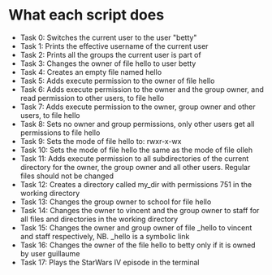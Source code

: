 # What each script does

* Task 0: Switches the current user to the user "betty"
* Task 1: Prints the effective username of the current user
* Task 2: Prints all the groups the current user is part of
* Task 3: Changes the owner of file hello to user betty
* Task 4: Creates an empty file named hello
* Task 5: Adds execute permission to the owner of file hello
* Task 6: Adds execute permission to the owner and the group owner, and read permission to other users, to file hello
* Task 7: Adds execute permission to the owner, group owner and other users, to file hello
* Task 8: Sets no owner and group permissions, only other users get all permissions to file hello
* Task 9: Sets the mode of file hello to: rwxr-x-wx
* Task 10: Sets the mode of file hello the same as the mode of file olleh
* Task 11: Adds execute permission to all subdirectories of the current directory for the owner, the group owner and all other users. Regular files should not be changed
* Task 12: Creates a directory called my_dir with permissions 751 in the working directory
* Task 13: Changes the group owner to school for file hello
* Task 14: Changes the owner to vincent and the group owner to staff for all files and directories in the working directory
* Task 15: Changes the owner and group owner of file _hello to vincent and staff respectively, NB. _hello is a symbolic link
* Task 16: Changes the owner of the file hello to betty only if it is owned by user guillaume
* Task 17: Plays the StarWars IV episode in the terminal

